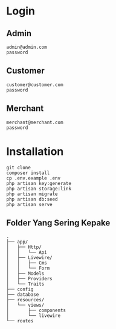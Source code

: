 # Login

## Admin

```
admin@admin.com
password
```

## Customer

```
customer@customer.com
password
```

## Merchant

```
merchant@merchant.com
password
```

# Installation

```
git clone
composer install
cp .env.example .env
php artisan key:generate
php artisan storage:link
php artisan migrate
php artisan db:seed
php artisan serve
```

## Folder Yang Sering Kepake

```
.
├── app/
│   ├── Http/
│   │   └── Api
│   ├── Livewire/
│   │   ├── Cms
│   │   └── Form
│   ├── Models
│   ├── Providers
│   └── Traits
├── config
├── database
├── resources/
│   └── views/
│       ├── components
│       └── livewire
└── routes
```
